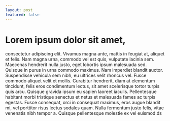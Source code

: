 ```yaml
---
layout: post
featured: false
---
```



# Lorem ipsum dolor sit amet,

 consectetur adipiscing elit. Vivamus magna ante, mattis in feugiat at, aliquet et felis. Nam magna urna, commodo vel est quis, vulputate lacinia sem. Maecenas hendrerit nulla justo, eget lobortis ipsum malesuada sed. Quisque in purus in urna commodo maximus. Nam imperdiet blandit auctor. Suspendisse vehicula sem nibh, eu ultrices velit rhoncus vel. Fusce commodo aliquet velit et mollis. Curabitur hendrerit, diam at elementum tincidunt, felis eros condimentum lectus, sit amet scelerisque tortor turpis quis arcu. Quisque gravida ipsum eu sapien laoreet iaculis. Pellentesque habitant morbi tristique senectus et netus et malesuada fames ac turpis egestas. Fusce consequat, orci in consequat maximus, eros augue blandit mi, vel porttitor risus lectus sodales quam. Nulla fermentum justo felis, vitae venenatis nibh tempor a. Quisque pellentesque molestie ex vel euismod.ds

